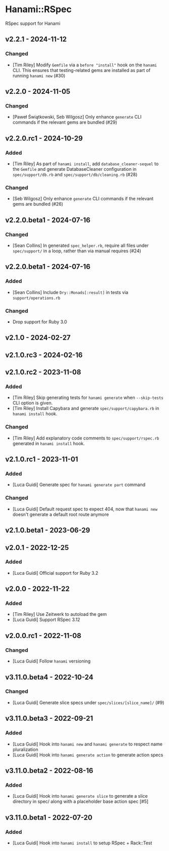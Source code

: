 # Hanami::RSpec

RSpec support for Hanami

## v2.2.1 - 2024-11-12

### Changed

- [Tim Riley] Modify `Gemfile` via a `before "install"` hook on the `hanami` CLI. This ensures that testing-related gems are installed as part of running `hanami new` (#30)

## v2.2.0 - 2024-11-05

### Changed

- [Paweł Świątkowski, Seb Wilgosz] Only enhance `generate` CLI commands if the relevant gems are bundled (#29)

## v2.2.0.rc1 - 2024-10-29

### Added

- [Tim Riley] As part of `hanami install`, add `database_cleaner-sequel` to the `Gemfile` and generate DatabaseCleaner configuration in `spec/support/db.rb` and `spec/support/db/cleaning.rb` (#28)

### Changed

- [Seb Wilgosz] Only enhance `generate` CLI commands if the relevant gems are bundled (#26)

## v2.2.0.beta1 - 2024-07-16

### Changed

- [Sean Collins] In generated `spec_helper.rb`, require all files under `spec/support/` in a loop, rather than via manual requires (#24)

## v2.2.0.beta1 - 2024-07-16

### Added

- [Sean Collins] Include `Dry::Monads[:result]` in tests via `support/operations.rb`

### Changed

- Drop support for Ruby 3.0

## v2.1.0 - 2024-02-27

## v2.1.0.rc3 - 2024-02-16

## v2.1.0.rc2 - 2023-11-08

### Added

- [Tim Riley] Skip generating tests for `hanami generate` when `--skip-tests` CLI option is given.
- [Tim Riley] Install Capybara and generate `spec/support/capybara.rb` in `hanami install` hook.

### Changed

- [Tim Riley] Add explanatory code comments to `spec/support/rspec.rb` generated in `hanami install` hook.

## v2.1.0.rc1 - 2023-11-01

### Added

- [Luca Guidi] Generate spec for `hanami generate part` command

### Changed

- [Luca Guidi] Default request spec to expect 404, now that `hanami new` doesn't generate a default root route anymore

## v2.1.0.beta1 - 2023-06-29

## v2.0.1 - 2022-12-25

### Added

- [Luca Guidi] Official support for Ruby 3.2

## v2.0.0 - 2022-11-22

### Added

- [Tim Riley] Use Zeitwerk to autoload the gem
- [Luca Guidi] Support RSpec 3.12

## v2.0.0.rc1 - 2022-11-08

### Changed

- [Luca Guidi] Follow `hanami` versioning

## v3.11.0.beta4 - 2022-10-24

### Changed

- [Luca Guidi] Generate slice specs under `spec/slices/[slice_name]/` (#9)

## v3.11.0.beta3 - 2022-09-21

### Added

- [Luca Guidi] Hook into `hanami new` and `hanami generate` to respect name pluralization
- [Luca Guidi] Hook into `hanami generate action` to generate action specs

## v3.11.0.beta2 - 2022-08-16

### Added

- [Luca Guidi] Hook into `hanami generate slice` to generate a slice directory in spec/ along with a placeholder base action spec [#5]

## v3.11.0.beta1 - 2022-07-20

### Added

- [Luca Guidi] Hook into `hanami install` to setup RSpec + Rack::Test
